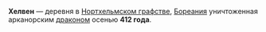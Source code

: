 **Хелвен** — деревня в [Нортхельмском графстве](Нортхельм), [Бореания](Бореания) уничтоженная арканорским [драконом](Монстры#Драконы) осенью **412 года**.